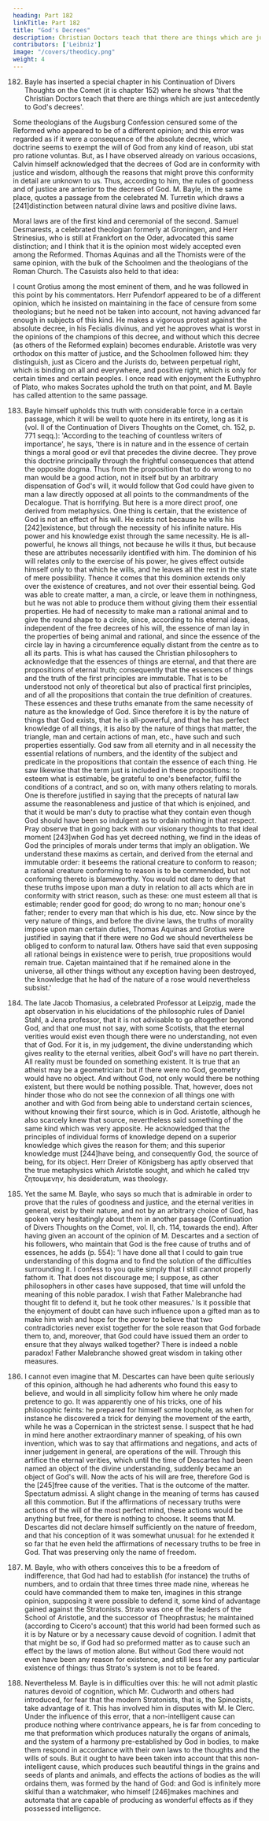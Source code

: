 ```yaml
---
heading: Part 182
linkTitle: Part 182
title: "God's Decrees"
description: Christian Doctors teach that there are things which are just antecedently to God's decrees
contributors: ['Leibniz']
image: "/covers/theodicy.png"
weight: 4
---
```



182. Bayle has inserted a special chapter in his Continuation of Divers Thoughts on the Comet (it is chapter 152) where he shows 'that the Christian Doctors teach that there are things which are just antecedently to God's decrees'. 

Some theologians of the Augsburg Confession censured some of the Reformed who appeared to be of a different opinion; and this error was regarded as if it were a consequence of the absolute decree, which doctrine seems to exempt the will of God from any kind of reason, ubi stat pro ratione voluntas. But, as I have observed already on various occasions, Calvin himself acknowledged that the decrees of God are in conformity with justice and wisdom, although the reasons that might prove this conformity in detail are unknown to us. Thus, according to him, the rules of goodness and of justice are anterior to the decrees of God. M. Bayle, in the same place, quotes a passage from the celebrated M. Turretin which draws a [241]distinction between natural divine laws and positive divine laws. 

Moral laws are of the first kind and ceremonial of the second. Samuel Desmarests, a celebrated theologian formerly at Groningen, and Herr Strinesius, who is still at Frankfort on the Oder, advocated this same distinction; and I think that it is the opinion most widely accepted even among the Reformed. Thomas Aquinas and all the Thomists were of the same opinion, with the bulk of the Schoolmen and the theologians of the Roman Church. The Casuists also held to that idea: 

I count Grotius among the most eminent of them, and he was followed in this point by his commentators. Herr Pufendorf appeared to be of a different opinion, which he insisted on maintaining in the face of censure from some theologians; but he need not be taken into account, not having advanced far enough in subjects of this kind. He makes a vigorous protest against the absolute decree, in his Fecialis divinus, and yet he approves what is worst in the opinions of the champions of this decree, and without which this decree (as others of the Reformed explain) becomes endurable. Aristotle was very orthodox on this matter of justice, and the Schoolmen followed him: they distinguish, just as Cicero and the Jurists do, between perpetual right, which is binding on all and everywhere, and positive right, which is only for certain times and certain peoples. I once read with enjoyment the Euthyphro of Plato, who makes Socrates uphold the truth on that point, and M. Bayle has called attention to the same passage.

183. Bayle himself upholds this truth with considerable force in a certain passage, which it will be well to quote here in its entirety, long as it is (vol. II of the Continuation of Divers Thoughts on the Comet, ch. 152, p. 771 seqq.): 'According to the teaching of countless writers of importance', he says, 'there is in nature and in the essence of certain things a moral good or evil that precedes the divine decree. They prove this doctrine principally through the frightful consequences that attend the opposite dogma. Thus from the proposition that to do wrong to no man would be a good action, not in itself but by an arbitrary dispensation of God's will, it would follow that God could have given to man a law directly opposed at all points to the commandments of the Decalogue. That is horrifying. But here is a more direct proof, one derived from metaphysics. One thing is certain, that the existence of God is not an effect of his will. He exists not because he wills his [242]existence, but through the necessity of his infinite nature. His power and his knowledge exist through the same necessity. He is all-powerful, he knows all things, not because he wills it thus, but because these are attributes necessarily identified with him. The dominion of his will relates only to the exercise of his power, he gives effect outside himself only to that which he wills, and he leaves all the rest in the state of mere possibility. Thence it comes that this dominion extends only over the existence of creatures, and not over their essential being. God was able to create matter, a man, a circle, or leave them in nothingness, but he was not able to produce them without giving them their essential properties. He had of necessity to make man a rational animal and to give the round shape to a circle, since, according to his eternal ideas, independent of the free decrees of his will, the essence of man lay in the properties of being animal and rational, and since the essence of the circle lay in having a circumference equally distant from the centre as to all its parts. This is what has caused the Christian philosophers to acknowledge that the essences of things are eternal, and that there are propositions of eternal truth; consequently that the essences of things and the truth of the first principles are immutable. That is to be understood not only of theoretical but also of practical first principles, and of all the propositions that contain the true definition of creatures. These essences and these truths emanate from the same necessity of nature as the knowledge of God. Since therefore it is by the nature of things that God exists, that he is all-powerful, and that he has perfect knowledge of all things, it is also by the nature of things that matter, the triangle, man and certain actions of man, etc., have such and such properties essentially. God saw from all eternity and in all necessity the essential relations of numbers, and the identity of the subject and predicate in the propositions that contain the essence of each thing. He saw likewise that the term just is included in these propositions: to esteem what is estimable, be grateful to one's benefactor, fulfil the conditions of a contract, and so on, with many others relating to morals. One is therefore justified in saying that the precepts of natural law assume the reasonableness and justice of that which is enjoined, and that it would be man's duty to practise what they contain even though God should have been so indulgent as to ordain nothing in that respect. Pray observe that in going back with our visionary thoughts to that ideal moment [243]when God has yet decreed nothing, we find in the ideas of God the principles of morals under terms that imply an obligation. We understand these maxims as certain, and derived from the eternal and immutable order: it beseems the rational creature to conform to reason; a rational creature conforming to reason is to be commended, but not conforming thereto is blameworthy. You would not dare to deny that these truths impose upon man a duty in relation to all acts which are in conformity with strict reason, such as these: one must esteem all that is estimable; render good for good; do wrong to no man; honour one's father; render to every man that which is his due, etc. Now since by the very nature of things, and before the divine laws, the truths of morality impose upon man certain duties, Thomas Aquinas and Grotius were justified in saying that if there were no God we should nevertheless be obliged to conform to natural law. Others have said that even supposing all rational beings in existence were to perish, true propositions would remain true. Cajetan maintained that if he remained alone in the universe, all other things without any exception having been destroyed, the knowledge that he had of the nature of a rose would nevertheless subsist.'

184. The late Jacob Thomasius, a celebrated Professor at Leipzig, made the apt observation in his elucidations of the philosophic rules of Daniel Stahl, a Jena professor, that it is not advisable to go altogether beyond God, and that one must not say, with some Scotists, that the eternal verities would exist even though there were no understanding, not even that of God. For it is, in my judgement, the divine understanding which gives reality to the eternal verities, albeit God's will have no part therein. All reality must be founded on something existent. It is true that an atheist may be a geometrician: but if there were no God, geometry would have no object. And without God, not only would there be nothing existent, but there would be nothing possible. That, however, does not hinder those who do not see the connexion of all things one with another and with God from being able to understand certain sciences, without knowing their first source, which is in God. Aristotle, although he also scarcely knew that source, nevertheless said something of the same kind which was very apposite. He acknowledged that the principles of individual forms of knowledge depend on a superior knowledge which gives the reason for them; and this superior knowledge must [244]have being, and consequently God, the source of being, for its object. Herr Dreier of Königsberg has aptly observed that the true metaphysics which Aristotle sought, and which he called την ζητουμενην, his desideratum, was theology.

185. Yet the same M. Bayle, who says so much that is admirable in order to prove that the rules of goodness and justice, and the eternal verities in general, exist by their nature, and not by an arbitrary choice of God, has spoken very hesitatingly about them in another passage (Continuation of Divers Thoughts on the Comet, vol. II, ch. 114, towards the end). After having given an account of the opinion of M. Descartes and a section of his followers, who maintain that God is the free cause of truths and of essences, he adds (p. 554): 'I have done all that I could to gain true understanding of this dogma and to find the solution of the difficulties surrounding it. I confess to you quite simply that I still cannot properly fathom it. That does not discourage me; I suppose, as other philosophers in other cases have supposed, that time will unfold the meaning of this noble paradox. I wish that Father Malebranche had thought fit to defend it, but he took other measures.' Is it possible that the enjoyment of doubt can have such influence upon a gifted man as to make him wish and hope for the power to believe that two contradictories never exist together for the sole reason that God forbade them to, and, moreover, that God could have issued them an order to ensure that they always walked together? There is indeed a noble paradox! Father Malebranche showed great wisdom in taking other measures.

186. I cannot even imagine that M. Descartes can have been quite seriously of this opinion, although he had adherents who found this easy to believe, and would in all simplicity follow him where he only made pretence to go. It was apparently one of his tricks, one of his philosophic feints: he prepared for himself some loophole, as when for instance he discovered a trick for denying the movement of the earth, while he was a Copernican in the strictest sense. I suspect that he had in mind here another extraordinary manner of speaking, of his own invention, which was to say that affirmations and negations, and acts of inner judgement in general, are operations of the will. Through this artifice the eternal verities, which until the time of Descartes had been named an object of the divine understanding, suddenly became an object of God's will. Now the acts of his will are free, therefore God is the [245]free cause of the verities. That is the outcome of the matter. Spectatum admissi. A slight change in the meaning of terms has caused all this commotion. But if the affirmations of necessary truths were actions of the will of the most perfect mind, these actions would be anything but free, for there is nothing to choose. It seems that M. Descartes did not declare himself sufficiently on the nature of freedom, and that his conception of it was somewhat unusual: for he extended it so far that he even held the affirmations of necessary truths to be free in God. That was preserving only the name of freedom.

187. M. Bayle, who with others conceives this to be a freedom of indifference, that God had had to establish (for instance) the truths of numbers, and to ordain that three times three made nine, whereas he could have commanded them to make ten, imagines in this strange opinion, supposing it were possible to defend it, some kind of advantage gained against the Stratonists. Strato was one of the leaders of the School of Aristotle, and the successor of Theophrastus; he maintained (according to Cicero's account) that this world had been formed such as it is by Nature or by a necessary cause devoid of cognition. I admit that that might be so, if God had so preformed matter as to cause such an effect by the laws of motion alone. But without God there would not even have been any reason for existence, and still less for any particular existence of things: thus Strato's system is not to be feared.

188. Nevertheless M. Bayle is in difficulties over this: he will not admit plastic natures devoid of cognition, which Mr. Cudworth and others had introduced, for fear that the modern Stratonists, that is, the Spinozists, take advantage of it. This has involved him in disputes with M. le Clerc. Under the influence of this error, that a non-intelligent cause can produce nothing where contrivance appears, he is far from conceding to me that preformation which produces naturally the organs of animals, and the system of a harmony pre-established by God in bodies, to make them respond in accordance with their own laws to the thoughts and the wills of souls. But it ought to have been taken into account that this non-intelligent cause, which produces such beautiful things in the grains and seeds of plants and animals, and effects the actions of bodies as the will ordains them, was formed by the hand of God: and God is infinitely more skilful than a watchmaker, who himself [246]makes machines and automata that are capable of producing as wonderful effects as if they possessed intelligence.
